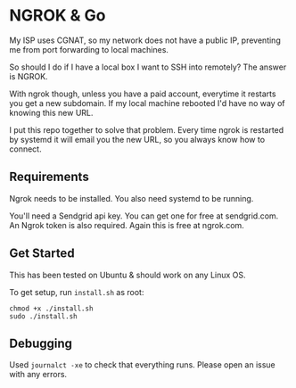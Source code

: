 # NGROK & Go

My ISP uses CGNAT, so my network does not have a public IP, preventing me from port forwarding to local machines.

So should I do if I have a local box I want to SSH into remotely? The answer is NGROK.

With ngrok though, unless you have a paid account, everytime it restarts you get a new subdomain. If my local machine rebooted I'd have no way of knowing this new URL.

I put this repo together to solve that problem. Every time ngrok is restarted by systemd it will email you the new URL, so you always know how to connect.

## Requirements
Ngrok needs to be installed. You also need systemd to be running.

You'll need a Sendgrid api key. You can get one for free at sendgrid.com.
An Ngrok token is also required. Again this is free at ngrok.com.

## Get Started
This has been tested on Ubuntu & should work on any Linux OS.

To get setup, run `install.sh` as root:

```
chmod +x ./install.sh
sudo ./install.sh
```

## Debugging
Used `journalct -xe` to check that everything runs. Please open an issue with any errors.

